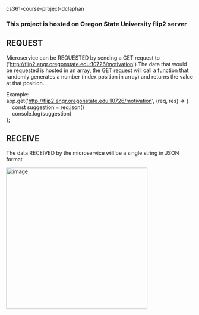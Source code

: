 cs361-course-project-dclaphan

### This project is hosted on Oregon State University flip2 server

## REQUEST
 Microservice can be REQUESTED by sending a GET request to ('http://flip2.engr.oregonstate.edu:10726/motivation')
   The data that would be requested is hosted in an array, the GET request will call a function that randomly generates a number (index position in array)
   and returns the value at that position.
 
Example:
<br>app.get('http://flip2.engr.oregonstate.edu:10726/motivation', (req, res) => {
<br>&nbsp;&nbsp;&nbsp;&nbsp;const suggestion = req.json()
<br>&nbsp;&nbsp;&nbsp;&nbsp;console.log(suggestion)
<br>};

## RECEIVE
 The data RECEIVED by the microservice will be a single string in JSON format 
 
<img width="380" alt="image" src="https://user-images.githubusercontent.com/97066227/218354993-71d8b64a-b23a-4896-8d40-90f70e52a5e1.png">
